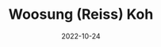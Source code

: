 ---
# Leave the homepage title empty to use the site title
title: "Woosung (Reiss) Koh"
date: 2022-10-24
type: landing

design:
  # Default section spacing
  spacing: "6rem"

sections:
  - block: resume-biography-3
    content:
      # Choose a user profile to display (a folder name within `content/authors/`)
      username: admin
      text: ""
      # Show a call-to-action button under your biography? (optional)
    design:
      css_class: dark
      background:
        color: black
        image:
          # Add your image background to `assets/media/`.
          filename: 
          filters:
            brightness: 1.0
          size: cover
          position: center
          parallax: false
  - block: collection
    content:
      title: 📚 Publications
      text: "*First Author(s), ^Advisor(s)"
      filters:
        folders:
          - publication
        exclude_featured: false
    design:
      view: citation
  - block: markdown
    content:
      title: '🧐 Currently Working On'
      subtitle: ''
      text: |-
        I am currently primarily working on methods to improve **Foundation Agents** and **LLM Reasoning**!
    design:
      columns: '1'
  - block: markdown
    content:
      title: '🌟 Why I Do Research'
      subtitle: ''
      text: |-
        Numerous experiences inspire me to do research. Here are two representative examples.

        **(1)** Out of the blue, at the beginning of the COVID-19 pandemic, I began suffering from chronic orofacial pain. It was excruciating pain, 24/7. I had to go to the emergency room twice and faced significant physio-psychological challenges. Despite consulting multiple major institutions and clinical departments, I was unable to receive a definitive diagnosis. 
        
        Naturally, I took matters into my own hands—I read numerous research papers and other online resources to try to find a diagnosis, while continuing to search for clinicians who could help me. Eventually, through numerous interventions, my chronic pain was (mostly) resolved after 1.5 years. I am happy to share that I now have it completely under control. In addition, most of my pain-induced psychological challenges have been fully resolved, and I believe I am now arguably healthier than before. 
        
        Through this journey, I came to realize that my well-being—and that of others—rests on the shoulders of technological advancement. I believe I wouldn’t be where I am today without the support of science and society, and it is my responsibility to give back what I have received.

        **(2)** During my mandatory national service (which lasted 21 months), I had the pleasure of working at a social welfare center. This period significantly overlapped with the chronic pain I described in **(1)**. Some of my time was spent with marginalized elderly individuals and those with physical or cognitive disabilities, but most of it was dedicated to working with primary school children.

        Among these children, there was one girl who had a developmental disability. Unfortunately, she struggled to socialize with her neurotypical peers and was sometimes excluded. Despite the senior caregivers’ best efforts, she continued to face difficulties thriving in that environment. Eventually, she transferred to a more specialized facility, though she would occasionally visit us.

        This experience of feeling helpless while caring for underprivileged individuals and groups inspires me to find ways to enrich and empower the lives of others. I believe that advancing science is one of the best ways I can make a meaningful, positive impact. I hope to see a future where humanity’s progress fosters wide-spread inclusiveness.
    design:
      columns: '1'
  - block: markdown
    content:
      title: '🎨 Leisure and Hobbies'
      subtitle: ''
      text: |-
        🐹 First, I enjoy watching videos of cute animals. If you look at my *for you page* it is mostly guinea pigs, hamsters, rabbits, and so forth. Guinea pigs are my favorite! 🏋 A few times a week I go to the gym for weight training. When I was younger I played a lot of badminton, while dabbling with table tennis, tennis, soccer, swimming, and golf. 🛫 Occasionally, I like to travel around with friends and family! I have been to Korea, Japan (Osaka, Kyoto, Nara, Tokyo), Thailand (Bangkok), Indonesia (Jakarta, Bali), Malaysia (Kuala Lumpur, Genting Highlands), Singapore, Bangladesh (Dhaka, Cox's Bazar), Hong Kong, and Canada (Vancouver). 🥂 I typically do not drink — good white wine and champagne are exceptions. 🍣 I also love sea food — e.g. sushi/sashimi (tuna, salmon, uni, fish roe), abalone, crab. I especially love grilling fresh clams! 📺 I occasionally enjoy watching sit coms. 🎼 I usually am always listening to music. When I was younger I briefly played the clarinet, drums, piano, violin, and guitar (in that order of fluency).
    design:
      columns: '1'
---